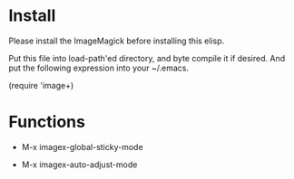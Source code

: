 Install
=======

Please install the ImageMagick before installing this elisp.

Put this file into load-path'ed directory, and byte compile it if
desired. And put the following expression into your ~/.emacs.

(require 'image+)

Functions
=========

* M-x imagex-global-sticky-mode


* M-x imagex-auto-adjust-mode


